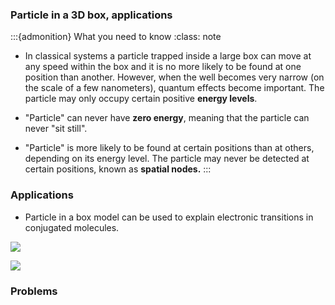 
### Particle in a 3D box, applications

:::{admonition} What you need to know
:class: note

- In classical systems  a particle trapped inside a large box can move at any speed within the box and it is no more likely to be found at one position than another. However, when the well becomes very narrow (on the scale of a few nanometers), quantum effects become important. The particle may only occupy certain positive **energy levels**.

- "Particle"  can never have **zero energy**, meaning that the particle can never "sit still". 

- "Particle" is more likely to be found at certain positions than at others, depending on its energy level. The particle may never be detected at certain positions, known as **spatial nodes.**
:::



### Applications

- Particle in a box model can be used to explain electronic transitions in conjugated molecules.

![](./images/pib1d-1.jpeg)

![](./images/pib-applic2.jpeg)


### Problems 


